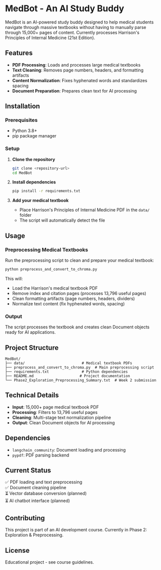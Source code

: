 # MedBot - An AI Study Buddy

MedBot is an AI-powered study buddy designed to help medical students navigate through massive textbooks without having to manually parse through 15,000+ pages of content. Currently processes Harrison's Principles of Internal Medicine (21st Edition).

## Features

- **PDF Processing**: Loads and processes large medical textbooks
- **Text Cleaning**: Removes page numbers, headers, and formatting artifacts
- **Content Normalization**: Fixes hyphenated words and standardizes spacing
- **Document Preparation**: Prepares clean text for AI processing

## Installation

### Prerequisites
- Python 3.8+
- pip package manager

### Setup

1. **Clone the repository**
   ```bash
   git clone <repository-url>
   cd MedBot
   ```

2. **Install dependencies**
   ```bash
   pip install -r requirements.txt
   ```

3. **Add your medical textbook**
   - Place Harrison's Principles of Internal Medicine PDF in the `data/` folder
   - The script will automatically detect the file

## Usage

### Preprocessing Medical Textbooks

Run the preprocessing script to clean and prepare your medical textbook:

```bash
python preprocess_and_convert_to_chroma.py
```

This will:
- Load the Harrison's medical textbook PDF
- Remove index and citation pages (processes 13,796 useful pages)
- Clean formatting artifacts (page numbers, headers, dividers)
- Normalize text content (fix hyphenated words, spacing)

### Output

The script processes the textbook and creates clean Document objects ready for AI applications.

## Project Structure

```
MedBot/
├── data/                          # Medical textbook PDFs
├── preprocess_and_convert_to_chroma.py  # Main preprocessing script
├── requirements.txt               # Python dependencies
├── README.md                     # Project documentation
└── Phase2_Exploration_Preprocessing_Summary.txt  # Week 2 submission
```

## Technical Details

- **Input**: 15,000+ page medical textbook PDF
- **Processing**: Filters to 13,796 useful pages
- **Cleaning**: Multi-stage text normalization pipeline
- **Output**: Clean Document objects for AI processing

## Dependencies

- `langchain_community`: Document loading and processing
- `pypdf`: PDF parsing backend

## Current Status

✅ PDF loading and text preprocessing  
✅ Document cleaning pipeline  
⏳ Vector database conversion (planned)  
⏳ AI chatbot interface (planned)  

## Contributing

This project is part of an AI development course. Currently in Phase 2: Exploration & Preprocessing.

## License

Educational project - see course guidelines.